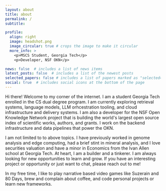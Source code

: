 ```yaml
---
layout: about
title: about
permalink: /
subtitle: 

profile:
  align: right
  image: headshot.png
  image_circular: true # crops the image to make it circular
  more_info: >
    <p>MSCS Student, Georgia Tech</p>
    <p>Developer, NSF OKN</p>

news: false  # includes a list of news items
latest_posts: false  # includes a list of the newest posts
selected_papers: false # includes a list of papers marked as "selected={true}"
social: true  # includes social icons at the bottom of the page
---
```


Hi there! Welcome to my corner of the internet. I am a student Georgia Tech enrolled in the CS dual degree program. I am currently exploring retrieval systems, language models, LLM orhcestration tooling, and cloud infrastructure and delivery systems. I am also a developer for the NSF Open Knowledge Network project that is building the world's largest open source index of scientific works, authors, and grants. I work on the backend infrastructure and data pipelines that power the OKN.

I am not limited to to above topics. I have previously worked in genome analysis and edge computing, had a brief stint in mineral analysis, and I love securities valuation and have a minor in Economics from the Ivan Allen school at Georgia Tech. At heart, I am a builder and a tinkerer. I am always looking for new opportunities to learn and grow. If you have an interesting project or opportunity or just want to chat, please reach out to me!

In my free time, I like to play narrative based video games like Suzerain and 80 Days, brew and complain about coffee, and code personal projects or learn new frameworks.